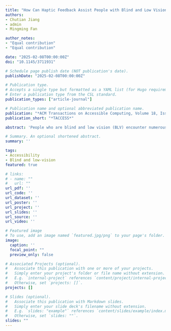```yaml
---
title: "How Can Haptic Feedback Assist People with Blind and Low Vision (BLV): A Systematic Literature Review"
authors:
- Chutian Jiang
- admin
- Mingming Fan

author_notes:
- "Equal contribution"
- "Equal contribution"

date: "2025-02-08T00:00:00Z"
doi: "10.1145/3711931"

# Schedule page publish date (NOT publication's date).
publishDate: "2025-02-08T00:00:00Z"

# Publication type.
# Accepts a single type but formatted as a YAML list (for Hugo requirements).
# Enter a publication type from the CSL standard.
publication_types: ["article-journal"]

# Publication name and optional abbreviated publication name.
publication: "*ACM Transactions on Accessible Computing, Volume 18, Issue 1*"
publication_short: "*TACCESS*"

abstract: 'People who are blind and low vision (BLV) encounter numerous challenges in their daily lives and work. To support them, various haptic assistive tools have been developed. Despite these advancements, the effective utilization of these tools—including the optimal haptic feedback and on-body stimulation positions for different tasks along with their limitations—remains poorly understood. Recognizing these gaps, we conducted a systematic literature review spanning two decades (2004–2024) to evaluate the development of haptic assistive tools within the HCI community. Our findings reveal that these tools are primarily used for understanding graphical information, providing guidance and navigation, and facilitating education and training, among other life and work tasks. We identified three main limitations: hardware limitations, functionality limitations, and UX and evaluation methods limitations. Based on these insights, we discuss potential research avenues and offer suggestions for enhancing the effectiveness of future haptic assistive technologies.'

# Summary. An optional shortened abstract.
summary: ''

tags:
- Accessibility
- Blind and low-vision
featured: true

# links:
# - name: ""
#   url: ""
url_pdf: ''
url_code: ''
url_dataset: ''
url_poster: ''
url_project: ''
url_slides: ''
url_source: ''
url_video: ''

# Featured image
# To use, add an image named `featured.jpg/png` to your page's folder. 
image:
  caption: ''
  focal_point: ""
  preview_only: false

# Associated Projects (optional).
#   Associate this publication with one or more of your projects.
#   Simply enter your project's folder or file name without extension.
#   E.g. `internal-project` references `content/project/internal-project/index.md`.
#   Otherwise, set `projects: []`.
projects: []

# Slides (optional).
#   Associate this publication with Markdown slides.
#   Simply enter your slide deck's filename without extension.
#   E.g. `slides: "example"` references `content/slides/example/index.md`.
#   Otherwise, set `slides: ""`.
slides: ""
---
```


<!-- {{% callout note %}}
Click the *Cite* button above to demo the feature to enable visitors to import publication metadata into their reference management software.
{{% /callout %}}

{{% callout note %}}
Create your slides in Markdown - click the *Slides* button to check out the example.
{{% /callout %}}

Add the publication's **full text** or **supplementary notes** here. You can use rich formatting such as including [code, math, and images](https://docs.hugoblox.com/content/writing-markdown-latex/). -->
